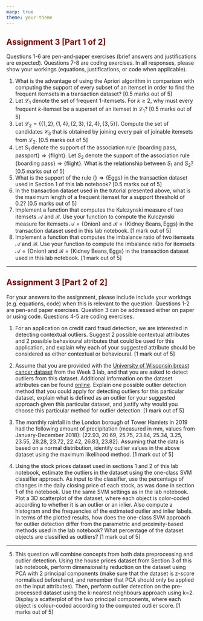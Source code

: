 ```yaml
---
marp: true
theme: your-theme
---
```

## <font color = 'maroon'>Assignment 3 [Part 1 of 2]</font>

Questions 1-6 are pen-and-paper exercises (brief answers and justifications are expected). Questions 7-8 are coding exercises. In all responses, please show your workings (equations, justifications, or code when applicable).

1. What is the advantage of using the Apriori algorithm in comparison with computing the support of every subset of an itemset in order to find the frequent itemsets in a transaction dataset? [0.5 marks out of 5]
2. Let $\mathcal{L}_1$ denote the set of frequent $1$-itemsets. For $k \geq 2$, why must every frequent $k$-itemset be a superset of an itemset in $\mathcal{L}_1$? [0.5 marks out of 5]
3. Let $\mathcal{L}_2 = \{ \{1,2\}, \{1,4\}, \{2, 3\}, \{2, 4\}, \{3, 5\}\}$. Compute the set of candidates $\mathcal{C}_3$ that is obtained by joining every pair of joinable itemsets from $\mathcal{L}_2$. [0.5 marks out of 5]
4. Let $S_1$ denote the support of the association rule $\{ \text{boarding pass, passport} \} \Rightarrow \{ \text{flight} \}$. Let $S_2$ denote the support of the association rule $\{ \text{boarding pass} \} \Rightarrow \{ \text{flight} \}$. What is the relationship between $S_1$ and $S_2$? [0.5 marks out of 5]
5. What is the support of the rule $\{  \} \Rightarrow \{ \text{Eggs} \}$ in the transaction dataset used in Section 1 of this lab notebook? [0.5 marks out of 5]
6. In the transaction dataset used in the tutorial presented above, what is the maximum length of a frequent itemset for a support threshold of 0.2? [0.5 marks out of 5]
7. Implement a function that computes the Kulczynski measure of two itemsets $\mathcal{A}$ and $\mathcal{B}$. Use your function to compute the Kulczynski measure for itemsets $\mathcal{A} = \{\text{Onion}\}$ and $\mathcal{B} = \{\text{Kidney Beans}, \text{Eggs}\}$ in the transaction dataset used in this lab notebook. [1 mark out of 5]
8. Implement a function that computes the imbalance ratio of two itemsets $\mathcal{A}$ and $\mathcal{B}$. Use your function to compute the imbalance ratio for itemsets $\mathcal{A} = \{\text{Onion}\}$ and $\mathcal{B} = \{\text{Kidney Beans}, \text{Eggs}\}$ in the transaction dataset used in this lab notebook. [1 mark out of 5]

---
## <font color = 'maroon'>Assignment 3 [Part 2 of 2]</font>

For your answers to the assignment, please include include your workings (e.g. equations, code) when this is relevant to the question. Questions 1-2 are pen-and paper exercises. Question 3 can be addressed either on paper or using code. Questions 4-5 are coding exercises.

1. For an application on credit card fraud detection, we are interested in detecting contextual outliers. Suggest 2 possible contextual attributes and 2 possible behavioural attributes that could be used for this application, and explain why each of your suggested attribute should be considered as either contextual or behavioural. [1 mark out of 5]

2. Assume that you are provided with the [University of Wisconsin breast cancer dataset](https://archive.ics.uci.edu/ml/machine-learning-databases/breast-cancer-wisconsin/breast-cancer-wisconsin.data) from the Week 3 lab, and that you are asked to detect outliers from this dataset. Additional information on the dataset attributes can be found [online](https://archive.ics.uci.edu/ml/machine-learning-databases/breast-cancer-wisconsin/breast-cancer-wisconsin.names). Explain one possible outlier detection method that you could apply for detecting outliers for this particular dataset, explain what is defined as an outlier for your suggested approach given this particular dataset, and justify why would you choose this particular method for outlier detection. [1 mark out of 5]

3. The monthly rainfall in the London borough of Tower Hamlets in 2019 had the following amount of precipitation (measured in mm, values from January-December 2018): {22.93, 20.69, 25.75, 23.84, 25.34, 3.25, 23.55, 28.28, 23.72, 22.42, 26.83, 23.82}. Assuming that the data is based on a normal distribution, identify outlier values in the above dataset using the maximum likelihood method. [1 mark out of 5]

4. Using the stock prices dataset used in sections 1 and 2 of this lab notebook, estimate the outliers in the dataset using the one-class SVM classifier approach. As input to the classifier, use the percentage of changes in the daily closing price of each stock, as was done in section 1 of the notebook. Use the same SVM settings as in the lab notebook. Plot a 3D scatterplot of the dataset, where each object is color-coded according to whether it is an outlier or an inlier. Also compute a histogram and the frequencies of the estimated outlier and inlier labels. In terms of the plotted results, how does the one-class SVM approach for outlier detection differ from the parametric and proximity-based methods used in the lab notebook? What percentage of the dataset objects are classified as outliers? [1 mark out of 5]


---

5. This question will combine concepts from both data preprocessing and outlier detection. Using the house prices dataset from Section 3 of this lab notebook, perform dimensionality reduction on the dataset using PCA with 2 principal components (make sure that the dataset is z-score normalised beforehand, and remember that PCA should only be applied on the input attributes). Then, perform outlier detection on the pre-processed dataset using the k-nearest neighbours approach using k=2. Display a scatterplot of the two principal components, where each object is colour-coded according to the computed outlier score. [1 marks out of 5]